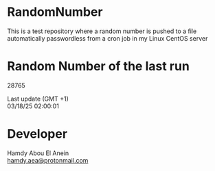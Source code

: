 # RandomNumber    
This is a test repository where a random number is pushed to a file automatically passwordless from a cron job in my Linux CentOS server    
# Random Number of the last run   
28765
      
Last update (GMT +1)    
03/18/25 02:00:01
# Developer    
Hamdy Abou El Anein   
hamdy.aea@protonmail.com
